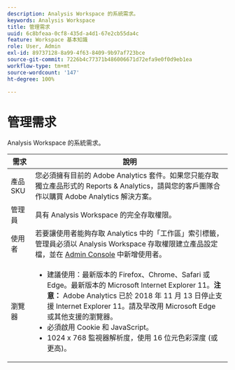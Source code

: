 ```yaml
---
description: Analysis Workspace 的系統需求。
keywords: Analysis Workspace
title: 管理需求
uuid: 6c8bfeaa-0cf8-435d-a4d1-67e2cb55da4c
feature: Workspace 基本知識
role: User, Admin
exl-id: 89737128-8a99-4f63-8409-9b97af723bce
source-git-commit: 7226b4c77371b486006671d72efa9e0f0d9eb1ea
workflow-type: tm+mt
source-wordcount: '147'
ht-degree: 100%

---
```


# 管理需求

Analysis Workspace 的系統需求。

| 需求 | 說明 |
|--- |--- |
| 產品 SKU | 您必須擁有目前的 Adobe Analytics 套件。如果您只能存取獨立產品形式的 Reports &amp; Analytics，請與您的客戶團隊合作以購買 Adobe Analytics 解決方案。 |
| 管理員 | 具有 Analysis Workspace 的完全存取權限。 |
| 使用者 | 若要讓使用者能夠存取 Analytics 中的「工作區」索引標籤，管理員必須以 Analysis Workspace 存取權限建立產品設定檔，並在 [Admin Console](/help/admin/admin-console/permissions/product-profile.md) 中新增使用者。 |
| 瀏覽器 | <ul><li>建議使用：最新版本的 Firefox、Chrome、Safari 或 Edge。最新版本的 Microsoft Internet Explorer 11。**注意：** Adobe Analytics 已於 2018 年 11 月 13 日停止支援 Internet Explorer 11。請及早改用 Microsoft Edge 或其他支援的瀏覽器。</li><li>必須啟用 Cookie 和 JavaScript。</li><li>1024 x 768 監視器解析度，使用 16 位元色彩深度 (或更高)。</li></ul> |
